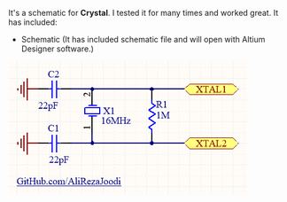 It's a schematic for **Crystal**. I tested it for many times and worked great. It has included:
- Schematic (It has included schematic file and will open with Altium Designer software.)


![This is an image](https://github.com/AliRezaJoodi/Electronic-Modules/blob/main/Crystal/Schematic/V1.0.png?raw=true)
